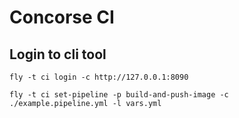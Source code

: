 # Concorse CI 

## Login to cli tool
```
fly -t ci login -c http://127.0.0.1:8090

fly -t ci set-pipeline -p build-and-push-image -c ./example.pipeline.yml -l vars.yml
```
